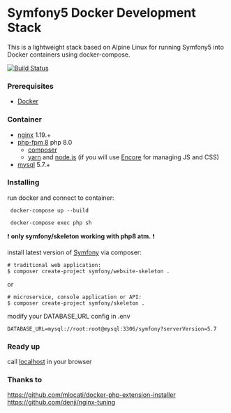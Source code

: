 # Symfony5 Docker Development Stack
This is a lightweight stack based on Alpine Linux for running Symfony5 into Docker containers using docker-compose. 

[![Build Status](https://travis-ci.org/coloso/symfony-docker.svg?branch=master)](https://travis-ci.org/coloso/symfony-docker)
### Prerequisites
* [Docker](https://www.docker.com/)

### Container
 - [nginx](https://hub.docker.com/_/nginx) 1.19.+
 - [php-fpm 8](https://hub.docker.com/_/php) php 8.0
    - [composer](https://getcomposer.org/) 
    - [yarn](https://yarnpkg.com/lang/en/) and [node.js](https://nodejs.org/en/) (if you will use [Encore](https://symfony.com/doc/current/frontend/encore/installation.html) for managing JS and CSS)
- [mysql](https://hub.docker.com/_/mysql/) 5.7.+

### Installing

run docker and connect to container:
```
 docker-compose up --build
```
```
 docker-compose exec php sh
```
:heavy_exclamation_mark: <b> only symfony/skeleton working with php8 atm.</b> :heavy_exclamation_mark:

install latest version of [Symfony](http://symfony.com/doc/current/setup.html) via composer:
```
# traditional web application: 
$ composer create-project symfony/website-skeleton .
```
or 
```
# microservice, console application or API:
$ composer create-project symfony/skeleton .
```

modify your DATABASE_URL config in .env 
```
DATABASE_URL=mysql://root:root@mysql:3306/symfony?serverVersion=5.7
```
### Ready up
call [localhost](http://localhost/) in your browser
 
### Thanks to
https://github.com/mlocati/docker-php-extension-installer \
https://github.com/denji/nginx-tuning